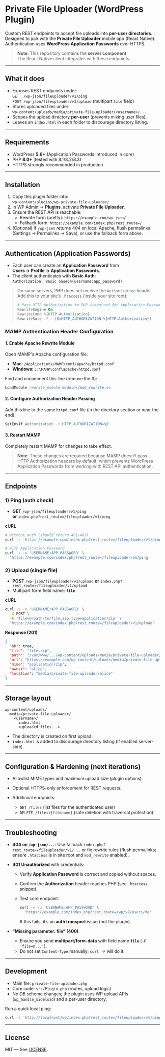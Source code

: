 # Private File Uploader (WordPress Plugin)

Custom REST endpoints to accept file uploads into **per-user directories**.  
Designed to pair with the **Private File Uploader** mobile app (React Native).  
Authentication uses **WordPress Application Passwords** over HTTPS.

> **Note:** This repository contains the **server component**.  
> The React Native client integrates with these endpoints.

---

## What it does

- Exposes REST endpoints under:  
  `GET  /wp-json/fileuploader/v1/ping`  
  `POST /wp-json/fileuploader/v1/upload` (multipart `file` field)
- Stores uploaded files under:  
  `wp-content/uploads/media/private-file-uploader/<username>/...`
- Scopes the upload directory **per-user** (prevents mixing user files).
- Leaves an `index.html` in each folder to discourage directory listing.

---

## Requirements

- WordPress **5.6+** (Application Passwords introduced in core)
- PHP **8.0+** (tested with 8.1/8.2/8.3)
- HTTPS strongly recommended in production

---

## Installation

1. Copy this plugin folder into:  
   `wp-content/plugins/wp-private-file-uploader/`
2. In WP Admin → **Plugins**, activate **Private File Uploader**.
3. Ensure the REST API is reachable:
   - Rewrite form (pretty): `https://example.com/wp-json/`  
   - Fallback form: `https://example.com/index.php?rest_route=/`
4. (Optional) If `/wp-json` returns 404 on local Apache, flush permalinks  
   (Settings → Permalinks → Save), or use the fallback form above.

---

## Authentication (Application Passwords)

- Each user can create an **Application Password** from  
  **Users → Profile → Application Passwords**.
- The client authenticates with **Basic Auth**:  
  `Authorization: Basic base64(username:app_password)`

> On some servers, PHP does not receive the `Authorization` header.  
> Add this to your site’s `.htaccess` (inside your site root):
>
> ```apache
> # Pass HTTP Authorization to PHP (required for Application Passwords)
> RewriteEngine On
> RewriteCond %{HTTP:Authorization} .
> RewriteRule .* - [E=HTTP_AUTHORIZATION:%{HTTP:Authorization}]
> ```

### MAMP Authentication Header Configuration

#### 1. Enable Apache Rewrite Module
Open MAMP's Apache configuration file:
- **Mac**: `/Applications/MAMP/conf/apache/httpd.conf`
- **Windows**: `C:\MAMP\conf\apache\httpd.conf`

Find and uncomment this line (remove the #):
```apache
LoadModule rewrite_module modules/mod_rewrite.so
```

#### 2. Configure Authorization Header Passing
Add this line to the same `httpd.conf` file (in the directory section or near the end):
```apache
SetEnvIf Authorization .+ HTTP_AUTHORIZATION=$0
```

#### 3. Restart MAMP
Completely restart MAMP for changes to take effect.

> **Note**: These changes are required because MAMP doesn't pass HTTP Authorization headers by default, which prevents WordPress Application Passwords from working with REST API authentication.

---

## Endpoints

### 1) Ping (auth check)
- **GET** `/wp-json/fileuploader/v1/ping`  
  **or** `index.php?rest_route=/fileuploader/v1/ping`

**cURL**
```bash
# without auth (should return 401/403)
curl -s 'https://example.com/index.php?rest_route=/fileuploader/v1/ping'

# with Application Password
curl -s -u 'USERNAME:APP_PASSWORD' \
  'https://example.com/index.php?rest_route=/fileuploader/v1/ping'
````

### 2) Upload (single file)

* **POST** `/wp-json/fileuploader/v1/upload`
  **or** `index.php?rest_route=/fileuploader/v1/upload`
* Multipart form field name: **`file`**

**cURL**

```bash
curl -v -u 'USERNAME:APP_PASSWORD' \
  -X POST \
  -F 'file=@/path/to/file.zip;type=application/zip' \
  'https://example.com/index.php?rest_route=/fileuploader/v1/upload'
```

**Response (201)**

```json
{
  "ok": true,
  "file": "file.zip",
  "path": "/var/www/.../wp-content/uploads/media/private-file-uploader/alice/file.zip",
  "url": "https://example.com/wp-content/uploads/media/private-file-uploader/alice/file.zip",
  "mime": "application/zip",
  "owner": "alice",
  "location": "media/private-file-uploader/alice"
}
```

---

## Storage layout

```
wp-content/uploads/
  media/private-file-uploader/
    <username>/
      index.html
      <uploaded files...>
```

* The directory is created on first upload.
* `index.html` is added to discourage directory listing (if enabled server-side).

---

## Configuration & Hardening (next iterations)

* Allowlist MIME types and maximum upload size (plugin options).
* Optional HTTPS-only enforcement for REST requests.
* Additional endpoints:

  * `GET /files` (list files for the authenticated user)
  * `DELETE /files/{filename}` (safe deletion with traversal protection)

---

## Troubleshooting

* **404 on `/wp-json/...`**: Use fallback
  `index.php?rest_route=/fileuploader/v1/...` or fix rewrite rules
  (flush permalinks; ensure `.htaccess` is in site root and `mod_rewrite` enabled).
* **401 Unauthorized** with credentials:

  * Verify **Application Password** is correct and copied without spaces.
  * Confirm the **Authorization** header reaches PHP (see `.htaccess` snippet).
  * Test core endpoint:

    ```bash
    curl -v -u 'USERNAME:APP_PASSWORD' \
      'https://example.com/index.php?rest_route=/wp/v2/users/me'
    ```

    If this fails, it’s an **auth transport** issue (not the plugin).
* **“Missing parameter: file” (400)**:

  * Ensure you send **multipart/form-data** with field name **`file`** (`-F 'file=@...'`).
  * Do not set `Content-Type` manually; `curl -F` will do it.

---

## Development

* Main file: `private-file-uploader.php`
* Core code: `src/Plugin.php` (routes, upload logic)
* No DB schema changes; the plugin uses WP upload APIs (`wp_handle_sideload`) and a per-user directory.

Run a quick local ping:

```bash
curl -s 'http://localhost/wp/index.php?rest_route=/fileuploader/v1/ping'
```

---

## License

MIT — See [LICENSE](./LICENSE).

```